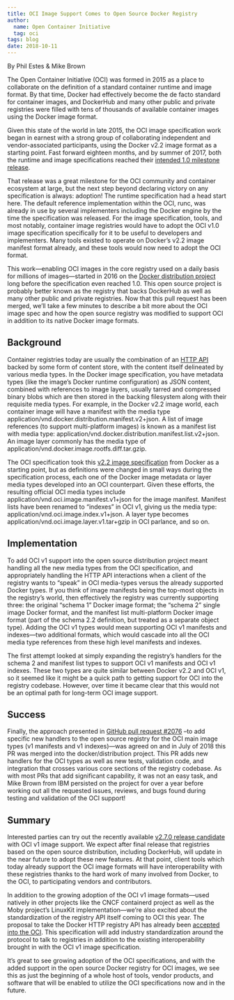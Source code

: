 ```yaml
---
title: OCI Image Support Comes to Open Source Docker Registry
author:
  name: Open Container Initiative
  tag: oci
tags: blog
date: 2018-10-11
---
```


By Phil Estes & Mike Brown

The Open Container Initiative (OCI) was formed in 2015 as a place to collaborate on the definition of a standard container runtime and image format. By that time, Docker had effectively become the de facto standard for container images, and DockerHub and many other public and private registries were filled with tens of thousands of available container images using the Docker image format.

Given this state of the world in late 2015, the OCI image specification work began in earnest with a strong group of collaborating independent and vendor-associated participants, using the Docker v2.2 image format as a starting point. Fast forward eighteen months, and by summer of 2017, both the runtime and image specifications reached their [intended 1.0 milestone release](/posts/announcements/2017-07-17-open-container-initiative-oci-releases-v1-0-of-container-standards).

That release was a great milestone for the OCI community and container ecosystem at large, but the next step beyond declaring victory on any specification is always: adoption! The runtime specification had a head start here. The default reference implementation within the OCI, runc, was already in use by several implementers including the Docker engine by the time the specification was released. For the image specification, tools, and most notably, container image registries would have to adopt the OCI v1.0 image specification specifically for it to be useful to developers and implementers. Many tools existed to operate on Docker’s v2.2 image manifest format already, and these tools would now need to adopt the OCI format.

This work—enabling OCI images in the core registry used on a daily basis for millions of images—started in 2016 on the [Docker distribution project](https://github.com/docker/distribution) long before the specification even reached 1.0. This open source project is probably better known as the registry that backs  DockerHub as well as many other public and private registries. Now that this pull request has been merged, we’ll take a few minutes to describe a bit more about the OCI image spec and how the open source registry was modified to support OCI in addition to its native Docker image formats.

## Background

Container registries today are usually the combination of an [HTTP API](https://docs.docker.com/registry/spec/api/) backed by some form of content store, with the content itself delineated by various media types. In the Docker image specification, you have metadata types (like the image’s Docker runtime configuration) as JSON content, combined with references to image layers, usually tarred and compressed binary blobs which are then stored in the backing filesystem along with their requisite media types. For example, in the Docker v2.2 image world, each container image will have a manifest with the media type application/vnd.docker.distribution.manifest.v2+json. A list of image references (to support multi-platform images) is known as a manifest list with media type: application/vnd.docker.distribution.manifest.list.v2+json.  An image layer commonly has the media type of application/vnd.docker.image.rootfs.diff.tar.gzip.

The OCI specification took this [v2.2 image specification](https://docs.docker.com/registry/spec/manifest-v2-2/) from Docker as a starting point, but as definitions were changed in small ways during the specification process, each one of the Docker image metadata or layer media types developed into an OCI counterpart. Given these efforts, the resulting official OCI media types include application/vnd.oci.image.manifest.v1+json for the image manifest. Manifest lists have been renamed to “indexes” in OCI v1, giving us the media type: application/vnd.oci.image.index.v1+json. A layer type becomes application/vnd.oci.image.layer.v1.tar+gzip in OCI parlance, and so on.

## Implementation

To add OCI v1 support into the open source distribution project meant handling all the new media types from the OCI specification, and appropriately handling the HTTP API interactions when a client of the registry wants to “speak” in OCI media-types versus the already supported Docker types. If you think of image manifests being the top-most objects in the registry’s world, then effectively the registry was currently supporting three: the original “schema 1” Docker image format; the “schema 2” single image Docker format, and the manifest list multi-platform Docker image format (part of the schema 2.2 definition, but treated as a separate object type). Adding the OCI v1 types would mean supporting OCI v1 manifests and indexes—two additional formats, which would cascade into all the OCI media type references from these high level manifests and indexes.

The first attempt looked at simply expanding the registry’s handlers for the schema 2 and manifest list types to support OCI v1 manifests and OCI v1 indexes. These two types are quite similar between Docker v2.2 and OCI v1, so it seemed like it might be a quick path to getting support for OCI into the registry codebase.  However, over time it became clear that this would not be an optimal path for long-term OCI image support.

## Success

Finally, the approach presented in [GitHub pull request #2076](https://github.com/docker/distribution/pull/2076) –to add specific new handlers to the open source  registry for the OCI main image types (v1 manifests and v1 indexes)—was agreed on and in July of 2018 this PR was merged into the docker/distribution project. This PR adds new handlers for the OCI types as well as new tests, validation code, and integration that crosses various core sections of the registry codebase. As with most PRs that add significant capability, it was not an easy task, and Mike Brown from IBM persisted on the project for over a year before working out all the requested issues, reviews, and bugs found during testing and validation of the OCI support!

## Summary

Interested parties can try out the recently available [v2.7.0 release candidate](https://github.com/docker/distribution/releases/tag/v2.7.0-rc.0) with OCI v1 image support. We expect after final release that registries based on the open source distribution, including DockerHub, will update in the near future to adopt these new features. At that point, client tools which today already support the OCI image formats will have interoperability with these registries thanks to the hard work of many involved from Docker, to the OCI, to participating vendors and contributors.

In addition to the growing adoption of the OCI v1 image formats—used natively in other projects like the CNCF containerd project as well as the Moby project’s LinuxKit implementation—we’re also excited about the standardization of the registry API itself coming to OCI this year. The proposal to take the Docker HTTP registry API has already been [accepted into the OCI](https://github.com/opencontainers/distribution-spec). This specification will add industry standardization around the protocol to talk to registries in addition to the existing interoperability brought in with the OCI v1 image specification.

It’s great to see growing adoption of the OCI specifications, and with the added support in the open source Docker registry for OCI images, we see this as just the beginning of a whole host of tools, vendor products, and software that will be enabled to utilize the OCI specifications now and in the future.
